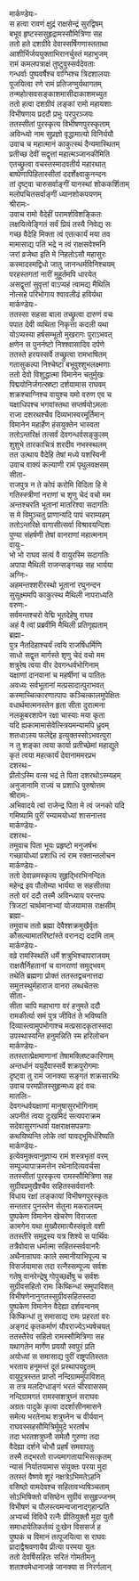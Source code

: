 मार्कण्डेयः-  
स हत्वा रावणं क्षुद्रं राक्षसेन्द्रं सुरद्विषम्  
बभूव हृष्टस्ससुहृद्रामस्सौमित्रिणा सह  
ततो हते दशग्रीवे देवास्सर्षिगणास्तताथा  
आशीर्भिर्जययुक्ताभिरानर्चुस्तं महाभुजम्  
रामं कमलपत्राक्षं तुष्टुवुस्सर्वदेवताः  
गन्धर्वाः पुष्पवर्षैश्च वाग्भिश्च त्रिदशालयाः  
पूजयित्वा रणे रामं प्रतिजग्मुर्यथागतम्  
तन्महोत्सवसङ्काशमासीदाकाशमच्युत  
ततो हत्वा दशग्रीवं लङ्कां रामो महायशाः  
विभीषणाय प्रददौ प्रभुः परपुरञ्जयः  
ततस्सीतां पुरस्कृत्य विभीषणपुरस्कृताम्  
अविन्ध्यो नाम सुप्रज्ञो वृद्धामात्यो विनिर्ययौ  
उवाच च महात्मानं काकुत्स्थं दैन्यमास्थितम्  
प्रतीच्छ देवीं सद्वृत्तां महात्मञ्जानकीमिति  
एतच्छ्रुत्वा वचस्तस्मादवतीर्य महारथात्  
बाष्पेणापिहितास्सीतां ददर्शेक्ष्वाकुनन्दनः  
तां दृष्ट्वा चारुसर्वाङ्गीं यानस्थां शोककर्शिताम्  
मलोपचितसर्वाङ्गीं ध्यानशोकपयणम्  
श्रीरामः-  
उवाच रामो वैदेहीं परामर्शविशङ्कितः  
लक्षयित्वेङ्गितं सर्वं प्रियं तस्यै निवेद्य सः  
गच्छ वैदेहि मिक्ता त्वं एतत्कार्यं मया तव  
मामासाद्य पतिं भद्रे न त्वं राक्षसवेश्मनि  
जरां व्रजेथा इति मे निहतोऽसौ महासुरः  
कस्मादस्मद्विधो जातु जानन्धर्मविनिश्चयम्  
परहस्तगतां नारीं मुहूर्तमपि धारयेत्  
असद्वृत्तां सुवृत्तां वाऽप्यहं त्वामद्य मैथिलि  
नोत्सहे परिभोगाय श्वावलीढं हविर्यथा  
मार्कण्डेयः-  
ततस्सा सहसा बाला तच्छ्रुत्वा दारुणं वचः  
पपात देवी व्यथिता निकृत्ता कदली यथा  
योऽप्यस्या हर्षसम्भूतो मुखरागः पुराऽभवत्  
क्षणेन स पुनर्नष्टो निश्श्वासादिव दर्पणे  
ततस्ते हरयस्सर्वे तच्छ्रुत्वा रामभाषितम्  
गतासुकल्पा निश्चेष्टा बभूवुश्शुभलक्ष्मणाः  
ततो देवो विशुद्धात्मा विमानेन चतुर्मुखः  
पिद्मयोनिर्जगत्स्रष्टा दर्शयामास राघवम्  
शक्रश्चाग्निश्च वायुश्च यमो वरुण एव च  
यक्षाधिपश्च भगवांस्तथा सप्तर्षयोऽमलाः  
राजा दशरथश्चैव दिव्यभास्वरमूर्तिमान्  
विमानेन महार्हेण हंसयुक्तेन भास्वता  
ततोऽन्तरिक्षं तत्सर्वं देवगन्धर्वसङ्कुलम्  
शुशुभे तारकाचित्रं शरदीव नभस्स्थलम्  
तत उत्थाय वैदेहि तेषां मध्ये यशस्विनी  
उवाच वाक्यं कल्याणी रामं पृथुलवक्षसम्  
सीता-  
राजपुत्र न ते कोपं करोमि विदिता हि मे  
गतिस्स्त्रीणां नराणां च शृणु चेदं वचो मम  
अन्तश्चरति भूतानां मातरिश्वा सदागतिः  
स मे विमुञ्चतु प्राणान्यदि पापं चराम्यहम्  
ततोऽन्तरिक्षे वागासीत्सर्वा विश्रावयन्दिशः  
पुण्या संहर्षणी तेषां वानराणां महात्मनाम्  
वायुः-  
भो भो राघव सत्यं वै वायुरस्मि सदागतिः  
अपापा मैथिली राजन्सङ्गच्छ सह भार्यया  
अग्निः-  
अहमन्तश्शरीरस्थो भूतानां रघुनन्दन  
सुसूक्ष्ममपि काकुत्स्थ मैथिली नापराध्यति  
वरुणः-  
सर्वमन्तश्चरो वेद्मि भूतदेहेषु राघव  
अहं वै त्वां प्रब्रवीमि मैथिली प्रतिगृह्यताम्  
ब्रह्मा-  
पुत्र नैतदिहाश्चर्यं त्वयि राजर्षिधर्मिणि  
साधो सद्वृत्त मार्गस्ते शृणु चेदं वचो मम  
शत्रुरेष त्वया वीर देवगन्धर्वभोगिनाम्  
यक्षाणां दानवानां च महर्षीणां च पातितः  
अवध्यः सर्वभूतानां मत्प्रसादात्पुराभवत्  
कस्माच्चित्कारणात्पापः कञ्चित्कालमुपेक्षितः  
वधार्थमात्मनस्तेन हृता सीता दुरात्मना  
नलकूबरशापेन रक्षा चास्याः मया कृता  
यदि ह्यकामामासेवेत्स्त्रियमन्यामपि ध्रुवम्  
शतधाऽस्य फलेद्देह इत्युक्तस्सोऽभवत्पुरा  
न तु शङ्का त्वया कार्या प्रतीच्छेमां महाद्युते  
कृतं त्वया महत्कार्यं देवानाममरप्रभ  
दशरथः-  
प्रीतोऽस्मि वत्स भद्रं ते पिता दशरथोऽस्म्यहम्  
अनुजानामि राज्यं च प्रशाधि पुरुषोत्तम  
श्रीरामः-  
अभिवादये त्वां राजेन्द्र पिता मे त्वं जनको यदि  
गमिष्यामि पुरीं रम्यामयोध्यां शासनात्तव  
मार्कण्डेयः-  
दशरथः-  
तमुवाच पिता भूयः प्रहृष्टो मनुजर्षभः  
गच्छायोध्यां प्रशाधि त्वं राम रक्तान्तलोचन  
मार्कण्डेयः-  
ततो देवान्नमस्कृत्य सुहृद्भिरभिनन्दितः  
महेन्द्र इव पौलोम्या भार्यया स सहसीतया  
ततो वरं ददौ तस्मै अविन्ध्याय परन्तपः  
त्रिजटां चार्थमानाभ्यां योजयामास राक्षसीम्  
ब्रह्मा-  
तमुवाच ततो ब्रह्मा देवैश्शक्रमुखैर्वृतः  
कौसल्यामातरिष्टांस्ते वरानद्य ददामि ताम्  
मार्कण्डेयः-  
वव्रे रामस्स्थितिं धर्मे शत्रुभिश्चापराजयम्  
राक्षसैर्निहतानां च वानराणां समुद्भवम्  
तथेति ब्रह्मणा प्रोक्तं ततस्तद्वचनात्तदा  
समुत्तस्थुर्महाराज वानरा लब्धचेतसः  
सीता-  
सीता चापि महाभागा वरं हनुमते ददौ  
रामकीर्त्या समं पुत्र जीवितं ते भविष्यति  
दिव्यास्त्वामुपभोगाश्च मत्प्रसादकृतास्सदा  
उपस्थास्यन्ति हनुमन्निति स्म हरिलोचन  
मार्कण्डेयः-  
ततस्तात्प्रेक्षमाणानां तेषामक्लिष्टकारिणाम्  
अन्तर्धानं ययुर्देवास्सर्वे शक्रपुरोगमाः  
दृष्ट्वा तु रामं जानक्या सङ्गतं शक्रसारथिः  
उवाच परमप्रीतस्सुहृन्मध्य इदं वचः  
मातलिः-  
देवगन्धर्वयक्षाणां मानुषासुरभोगिनाम्  
अपनीतं त्वया दुःखमिदं सत्यपराक्रम  
सदेवासुरगन्धर्वा यक्षराक्षसपन्नगाः  
कथयिष्यन्ति लोके त्वां यावद्भूमिर्धरिष्यति  
मार्कण्डेयः-  
इत्येवमुक्त्वानुज्ञाप्य रामं शस्त्रभृतां वरम्  
सम्पूज्यापाक्रमत्तेन रथेनादित्यवर्चसा  
ततस्सीतां पुरस्कृत्य रामस्सौमित्रिणा सह  
सुग्रीवप्रमुखैश्चैव सहितस्सर्ववानरैः  
विधाय रक्षां लङ्कायां विभीषणपुरस्कृतः  
सन्ततार पुनस्तेन सेतुना मकरालयम्  
पुष्पकेण विमानेन खेचरेण विराजता  
कामगेन यथा मुख्यैरमात्यैस्संवृतो वशी  
ततस्तीरे समुद्रस्य यत्र शिश्ये स पार्थिवः  
तत्रैवोवास धर्मात्मा सहितस्सर्ववानरैः  
अथैनान्राघवः काले समानीयाभिपूज्य च  
विसर्जयामास तदा रत्नैस्सम्पूज्य सर्वशः  
गतेषु वानरेन्द्रेषु गोपुच्छर्क्षेषु च सर्वशः  
सुग्रीवसहितो रामः किष्किन्धां समुपाविशत्  
विभीषणेनानुगतस्सुग्रीवसहितस्तदा  
पुष्पकेण विमानेन वैदेह्या दर्शयन्वनम्  
किष्किन्धां तु समासाद्य रामः प्रहरतां वरः  
अङ्गदं कृतकर्माणं यौवराज्येऽभ्यषेचयत्  
ततस्तैरेव सहितो रामस्सौमित्रिणा सह  
यथागतेन मार्गेण प्रययौ स्वपुरं प्रति  
अयोध्यां स समासाद्य पुरीं राष्ट्रपतिस्ततः  
भरताय हनूमन्तं दूतं प्रस्थापयद्द्रुतम्  
वायुपुत्रस्तत प्राप्तो नन्दिग्राममुपाविशत्  
स तत्र मलदिग्धाङ्गं भरतं चीरवाससम्  
नन्दिग्रामगतं रामस्सशत्रुघ्नं सराघवः  
अग्रतः पादुके कृत्वा ददर्शासीनमासने  
समेत्य भरतेनाथ शत्रुघ्नेन च वीर्यवान्  
राघवस्सहसौमित्रिर्मुमुदे भरतर्षभ  
तदा भरतशत्रुघ्नौ समेतौ गुरुणा तदा  
वैदेह्या दर्शने चोभौ प्रहर्षं समवापतुः  
तस्मै तद्भरतो राज्यमागतायाभिसत्कृतम्  
न्यासं निर्यातयामास संयुक्तः परया मुदा  
ततस्तं वैष्णवे शूरं नक्षत्रेऽभिमतेऽहनि  
वसिष्ठो वामदेवश्च सहितावभ्यषिञ्चताम्  
सोऽभिषिक्तो वसिष्ठेन सुग्रीवं ससुहृज्जनम्  
विभीषणं च पौलस्त्यमन्वजानाद्गृहान्प्रति  
अभ्यर्च्य विविधै रत्नैः प्रीतियुक्तौ मुदा युतौ  
समाधायेतिकर्तव्यं दुःखेन विससर्ज ह  
पुष्पकं च विमानं तत्पूजयित्वा स राघवः  
प्रादाद्वैश्रवणायैव प्रीत्या परमया युतः  
ततो देवर्षिसहितः सरितं गोमतीमनु  
शताश्वमेधानाजह्रे जानक्या स निरर्गलान्  
